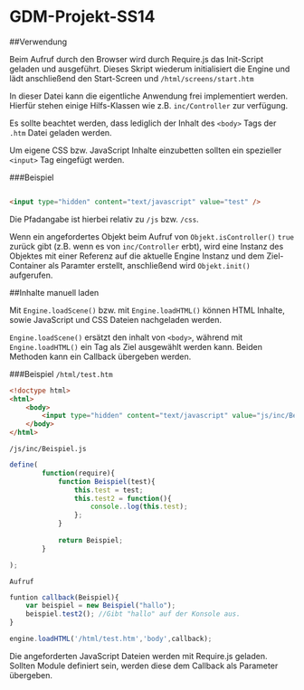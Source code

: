 GDM-Projekt-SS14
================

##Verwendung

Beim Aufruf durch den Browser wird durch Require.js das Init-Script geladen und ausgeführt.
Dieses Skript wiederum initialisiert die Engine und lädt anschließend den Start-Screen und `/html/screens/start.htm`

In dieser Datei kann die eigentliche Anwendung frei implementiert werden.
Hierfür stehen einige Hilfs-Klassen wie z.B. `inc/Controller` zur verfügung.

Es sollte beachtet werden, dass lediglich der Inhalt des `<body>` Tags der `.htm` Datei geladen werden.

Um eigene CSS bzw. JavaScript Inhalte einzubetten sollten ein spezieller `<input>` Tag eingefügt werden.

###Beispiel

```html

<input type="hidden" content="text/javascript" value="test" />

```

Die Pfadangabe ist hierbei relativ zu `/js` bzw. `/css`.

Wenn ein angefordertes Objekt beim Aufruf von `Objekt.isController()` `true` zurück
gibt (z.B. wenn es von `inc/Controller` erbt), wird eine Instanz des Objektes
mit einer Referenz auf die aktuelle Engine Instanz und dem Ziel-Container als Paramter erstellt, 
anschließend wird `Objekt.init()` aufgerufen.


##Inhalte manuell laden

Mit `Engine.loadScene()` bzw. mit `Engine.loadHTML()` können HTML Inhalte, sowie JavaScript und CSS Dateien nachgeladen werden.

`Engine.loadScene()` ersätzt den inhalt von `<body>`, während mit `Engine.loadHTML()` ein Tag als Ziel ausgewählt werden kann.
Beiden Methoden kann ein Callback übergeben werden.

###Beispiel
`/html/test.htm`
```html
<!doctype html>
<html>
    <body>
        <input type="hidden" content="text/javascript" value="js/inc/Beispiel.js" />
    </body>
</html>
```

`/js/inc/Beispiel.js`
```javascript
define(
        function(require){
            function Beispiel(test){
                this.test = test;
                this.test2 = function(){
                    console..log(this.test);
                };
            }
            
            return Beispiel;
        }

);
```

`Aufruf`
```javascript
funtion callback(Beispiel){
    var beispiel = new Beispiel("hallo");
    beispiel.test2(); //Gibt "hallo" auf der Konsole aus.
}

engine.loadHTML('/html/test.htm','body',callback);
```

Die angeforderten JavaScript Dateien werden mit Require.js geladen.
Sollten Module definiert sein, werden diese dem Callback als Parameter übergeben.
